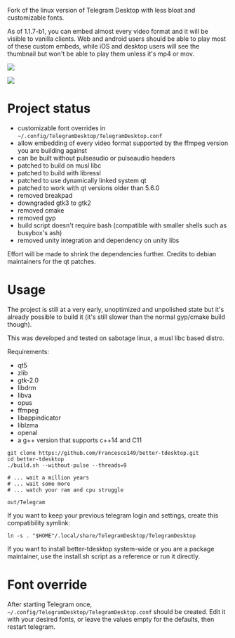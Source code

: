 Fork of the linux version of Telegram Desktop with less bloat and customizable fonts.

As of 1.1.7-b1, you can embed almost every video format and it will be visible to
vanilla clients. Web and android users should be able to play most of these custom
embeds, while iOS and desktop users will see the thumbnail but won't be able to play
them unless it's mp4 or mov.

![](http://hnng.moe/f/SI9)

![](https://media.giphy.com/media/3ohryB1G18DNauuUrC/giphy.gif)

# Project status
* customizable font overrides in ```~/.config/TelegramDesktop/TelegramDesktop.conf```
* allow embedding of every video format supported by the ffmpeg version you are
  building against
* can be built without pulseaudio or pulseaudio headers
* patched to build on musl libc
* patched to build with libressl
* patched to use dynamically linked system qt
* patched to work with qt versions older than 5.6.0
* removed breakpad
* downgraded gtk3 to gtk2
* removed cmake
* removed gyp
* build script doesn't require bash (compatible with smaller shells such
  as busybox's ash)
* removed unity integration and dependency on unity libs

Effort will be made to shrink the dependencies further.
Credits to debian maintainers for the qt patches.

# Usage
The project is still at a very early, unoptimized and unpolished state but
it's already possible to build it (it's still slower than the normal
gyp/cmake build though).

This was developed and tested on sabotage linux, a musl libc based distro.

Requirements:
* qt5
* zlib
* gtk-2.0
* libdrm
* libva
* opus
* ffmpeg
* libappindicator
* liblzma
* openal
* a g++ version that supports c++14 and C11

```
git clone https://github.com/Francesco149/better-tdesktop.git
cd better-tdesktop
./build.sh --without-pulse --threads=9

# ... wait a million years
# ... wait some more
# ... watch your ram and cpu struggle

out/Telegram
```

If you want to keep your previous telegram login and settings, create this
compatibility symlink:

```
ln -s . "$HOME"/.local/share/TelegramDesktop/TelegramDesktop
```

If you want to install better-tdesktop system-wide or you are a package maintainer,
use the install.sh script as a reference or run it directly.

# Font override
After starting Telegram once, ```~/.config/TelegramDesktop/TelegramDesktop.conf```
should be created. Edit it with your desired fonts, or leave the values empty for
the defaults, then restart telegram.

